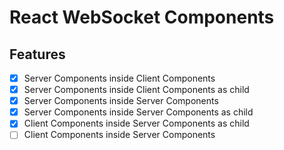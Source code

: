# React WebSocket Components

## Features
- [x] Server Components inside Client Components
- [x] Server Components inside Client Components as child
- [x] Server Components inside Server Components
- [x] Server Components inside Server Components as child
- [x] Client Components inside Server Components as child
- [ ] Client Components inside Server Components
